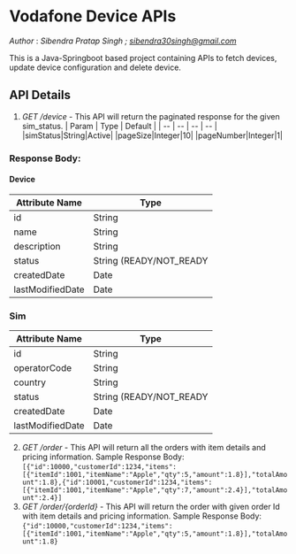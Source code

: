 # Vodafone Device APIs
*Author* : *Sibendra Pratap Singh ; sibendra30singh@gmail.com*

This is a Java-Springboot based project containing APIs to fetch devices, update device configuration and delete device.

## API Details
1. *GET /device* - This API will return the paginated response for the given sim_status.
| Param | Type | Default |
| -- | -- | -- | -- |
|simStatus|String|Active|
|pageSize|Integer|10|
|pageNumber|Integer|1|

### Response Body:
#### Device
| Attribute Name | Type |
| -- | -- |
|id|String|
|name|String|
|description|String|
|status|String (READY/NOT_READY|
|createdDate|Date|
|lastModifiedDate|Date|

### Sim
| Attribute Name | Type |
| -- | -- |
|id|String|
|operatorCode|String|
|country|String|
|status|String (READY/NOT_READY|
|createdDate|Date|
|lastModifiedDate|Date|

2. *GET /order* - This API will return all the orders with item details and pricing information.
Sample Response Body:
`[{"id":10000,"customerId":1234,"items":[{"itemId":1001,"itemName":"Apple","qty":5,"amount":1.8}],"totalAmount":1.8},{"id":10001,"customerId":1234,"items":[{"itemId":1001,"itemName":"Apple","qty":7,"amount":2.4}],"totalAmount":2.4}]`
3. *GET /order/{orderId}* - This API will return the order with given order Id with item details and pricing information.
Sample Response Body:
`{"id":10000,"customerId":1234,"items":[{"itemId":1001,"itemName":"Apple","qty":5,"amount":1.8}],"totalAmount":1.8}`

